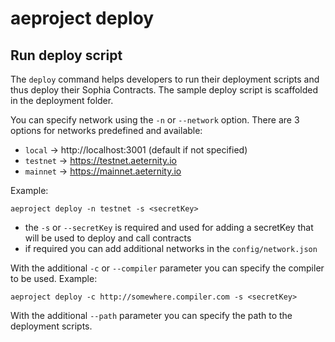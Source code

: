 # aeproject deploy

## Run deploy script

The `deploy` command helps developers to run their deployment scripts and thus deploy their Sophia Contracts. The sample deploy script is scaffolded in the deployment folder.

You can specify network using the `-n` or `--network` option. There are 3 options for networks predefined and available:

* `local` -> http://localhost:3001 (default if not specified)
* `testnet` -> https://testnet.aeternity.io
* `mainnet` -> https://mainnet.aeternity.io

Example:
```text
aeproject deploy -n testnet -s <secretKey>
```

* the `-s` or `--secretKey` is required and used for adding a secretKey that will be used to deploy and call contracts
* if required you can add additional networks in the `config/network.json`

With the additional `-c` or `--compiler` parameter you can specify the compiler to be used. Example:

```text
aeproject deploy -c http://somewhere.compiler.com -s <secretKey>
```

With the additional `--path` parameter you can specify the path to the deployment scripts.